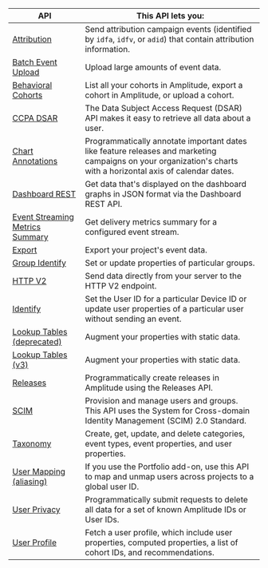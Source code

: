|<div class="big column">API</div>|This API lets you:|
|---|-----------|
|[Attribution](../apis/attribution-api)| Send attribution campaign events (identified by `idfa`, `idfv`, or `adid`) that contain attribution information. |
|[Batch Event Upload](../apis/batch-event-upload-api)| Upload large amounts of event data.|
|[Behavioral Cohorts](../apis/behavioral-cohorts-api)|List all your cohorts in Amplitude, export a cohort in Amplitude, or upload a cohort.|
|[CCPA DSAR](../apis/ccpa-dsar-api)| The Data Subject Access Request (DSAR) API makes it easy to retrieve all data about a user. |
|[Chart Annotations](../apis/chart-annotations-api)|Programmatically annotate important dates like feature releases and marketing campaigns on your organization's charts with a horizontal axis of calendar dates. |
|[Dashboard REST](../apis/dashboard-rest-api)| Get data that's displayed on the dashboard graphs in JSON format via the Dashboard REST API.|
|[Event Streaming Metrics Summary](../apis/event-streaming-metrics-summary-api)| Get delivery metrics summary for a configured event stream.|
|[Export](../apis/export-api)|Export your project's event data. |
|[Group Identify](../apis/group-identify-api)|Set or update properties of particular groups.|
|[HTTP V2](../apis/http-v2-api)|Send data directly from your server to the HTTP V2 endpoint.|
|[Identify](../apis/identify-api)|Set the User ID for a particular Device ID or update user properties of a particular user without sending an event.|
|[Lookup Tables (deprecated)](../apis/lookup-tables-api)|Augment your properties with static data.|
|[Lookup Tables (v3)](/data/apis/lookup-tables-api)|Augment your properties with static data.|
|[Releases](../apis/releases-api)|Programmatically create releases in Amplitude using the Releases API. |
|[SCIM](../apis/scim-api)|Provision and manage users and groups. This API uses the System for Cross-domain Identity Management (SCIM) 2.0 Standard.|
|[Taxonomy](../apis/taxonomy-api)|Create, get, update, and delete categories, event types, event properties, and user properties.|
|[User Mapping (aliasing)](../apis/aliasing-api)| If you use the Portfolio add-on, use this API to map and unmap users across projects to a global user ID.|
|[User Privacy](../apis/user-privacy-api)|Programmatically submit requests to delete all data for a set of known Amplitude IDs or User IDs.|
|[User Profile](../apis/user-profile-api)|Fetch a user profile, which include user properties, computed properties, a list of cohort IDs, and recommendations.|
